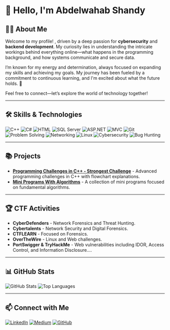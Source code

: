 # 👋 Hello, I'm Abdelwahab Shandy

## 🧑‍💻 About Me

Welcome to my profile! , driven by a deep passion for **cybersecurity** and **backend development**. My curiosity lies in understanding the intricate workings behind everything online—what happens in the programming background, and how systems communicate and secure data.

I’m known for my energy and determination, always focused on expanding my skills and achieving my goals. My journey has been fueled by a commitment to continuous learning, and I'm excited about what the future holds. 🌇

Feel free to connect—let’s explore the world of technology together!

---

## 🛠️ Skills & Technologies
![C++](https://img.shields.io/badge/-C++-00599C?logo=c%2B%2B&logoColor=white)
![C#](https://img.shields.io/badge/-C%23-239120?logo=csharp&logoColor=white)
![HTML](https://img.shields.io/badge/-HTML5-E34F26?logo=html5&logoColor=white)
![SQL Server](https://img.shields.io/badge/-SQL%20Server-CC2927?logo=microsoft-sql-server&logoColor=white)
![ASP.NET](https://img.shields.io/badge/-ASP.NET-5C2D91?logo=aspnet&logoColor=white)
![MVC](https://img.shields.io/badge/-MVC-5C2D91?logo=aspnet&logoColor=white)
![Git](https://img.shields.io/badge/-Git-F05032?logo=git&logoColor=white)
![Problem Solving](https://img.shields.io/badge/-Problem%20Solving-FF9800?logo=question-circle&logoColor=white)
![Networking](https://img.shields.io/badge/-Networking-0072C6?logo=networking&logoColor=white)
![Linux](https://img.shields.io/badge/-Linux-FCC624?logo=linux&logoColor=black)
![Cybersecurity](https://img.shields.io/badge/-Cybersecurity-blue?logo=hackthebox&logoColor=white)
![Bug Hunting](https://img.shields.io/badge/-Bug%20Hunting-4CAF50?logo=bug&logoColor=white)

---

## 📚 Projects
- [**Programming Challenges in C++ - Strongest Challenge**](https://github.com/abdelwahab-shandy/Programming-Challenges-CPlusPlus-Flowcharts) - Advanced programming challenges in C++ with flowchart explanations.
- [**Mini Programs With Algorithms**](https://github.com/abdelwahab-shandy/Mini_Programs_With_Algorithms) - A collection of mini programs focused on fundamental algorithms.

---

## 🏆 CTF Activities
- **CyberDefenders** - Network Forensics and Threat Hunting.
- **Cybertalents** - Network Security and Digital Forensics.
- **CTFLEARN** - Focused on Forensics.
- **OverTheWire** - Linux and Web challenges.
- **PortSwigger & TryHackMe** - Web vulnerabilities including IDOR, Access Control, and Information Disclosure....

---

## 📊 GitHub Stats
![GitHub Stats](https://github-readme-stats.vercel.app/api?username=abdelwahab-shandy&show_icons=true&theme=radical)
![Top Languages](https://github-readme-stats.vercel.app/api/top-langs/?username=abdelwahab-shandy&layout=compact&theme=radical)

---

## 📫 Connect with Me
[![LinkedIn](https://img.shields.io/badge/-LinkedIn-0A66C2?logo=linkedin&logoColor=white)](https://www.linkedin.com/in/abdelwahab-shandy/)
[![Medium](https://img.shields.io/badge/-Medium-00AB6C?logo=medium&logoColor=white)](https://medium.com/@abdelwahabshandy)
[![GitHub](https://img.shields.io/badge/-GitHub-181717?logo=github&logoColor=white)](https://github.com/abdelwahab-shandy)
